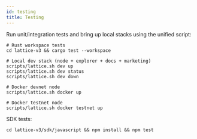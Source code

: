 ```yaml
---
id: testing
title: Testing
---
```


Run unit/integration tests and bring up local stacks using the unified script:

```
# Rust workspace tests
cd lattice-v3 && cargo test --workspace

# Local dev stack (node + explorer + docs + marketing)
scripts/lattice.sh dev up
scripts/lattice.sh dev status
scripts/lattice.sh dev down

# Docker devnet node
scripts/lattice.sh docker up

# Docker testnet node
scripts/lattice.sh docker testnet up
```

SDK tests:
```
cd lattice-v3/sdk/javascript && npm install && npm test
```
